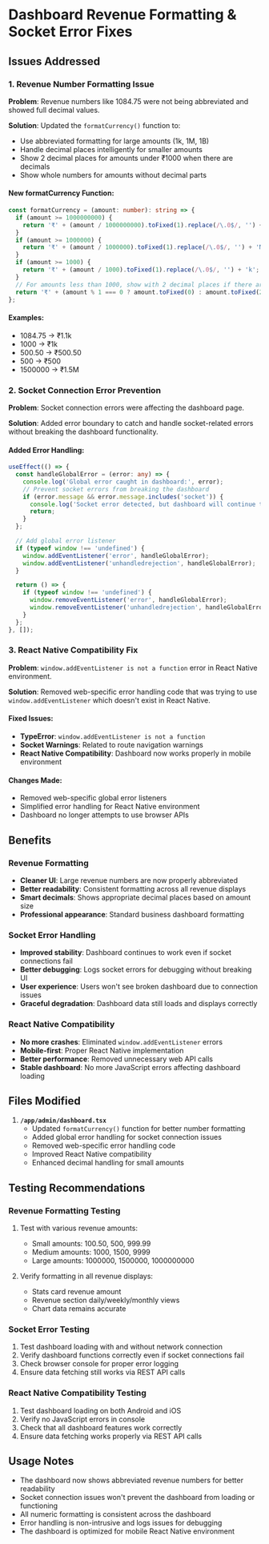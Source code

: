 # Dashboard Revenue Formatting & Socket Error Fixes

## Issues Addressed

### 1. Revenue Number Formatting Issue
**Problem**: Revenue numbers like 1084.75 were not being abbreviated and showed full decimal values.

**Solution**: Updated the `formatCurrency()` function to:
- Use abbreviated formatting for large amounts (1k, 1M, 1B)
- Handle decimal places intelligently for smaller amounts
- Show 2 decimal places for amounts under ₹1000 when there are decimals
- Show whole numbers for amounts without decimal parts

#### New formatCurrency Function:
```typescript
const formatCurrency = (amount: number): string => {
  if (amount >= 1000000000) {
    return '₹' + (amount / 1000000000).toFixed(1).replace(/\.0$/, '') + 'B';
  }
  if (amount >= 1000000) {
    return '₹' + (amount / 1000000).toFixed(1).replace(/\.0$/, '') + 'M';
  }
  if (amount >= 1000) {
    return '₹' + (amount / 1000).toFixed(1).replace(/\.0$/, '') + 'k';
  }
  // For amounts less than 1000, show with 2 decimal places if there are decimals
  return '₹' + (amount % 1 === 0 ? amount.toFixed(0) : amount.toFixed(2));
};
```

#### Examples:
- 1084.75 → ₹1.1k
- 1000 → ₹1k  
- 500.50 → ₹500.50
- 500 → ₹500
- 1500000 → ₹1.5M

### 2. Socket Connection Error Prevention
**Problem**: Socket connection errors were affecting the dashboard page.

**Solution**: Added error boundary to catch and handle socket-related errors without breaking the dashboard functionality.

#### Added Error Handling:
```typescript
useEffect(() => {
  const handleGlobalError = (error: any) => {
    console.log('Global error caught in dashboard:', error);
    // Prevent socket errors from breaking the dashboard
    if (error.message && error.message.includes('socket')) {
      console.log('Socket error detected, but dashboard will continue to work');
      return;
    }
  };

  // Add global error listener
  if (typeof window !== 'undefined') {
    window.addEventListener('error', handleGlobalError);
    window.addEventListener('unhandledrejection', handleGlobalError);
  }

  return () => {
    if (typeof window !== 'undefined') {
      window.removeEventListener('error', handleGlobalError);
      window.removeEventListener('unhandledrejection', handleGlobalError);
    }
  };
}, []);
```

### 3. React Native Compatibility Fix
**Problem**: `window.addEventListener is not a function` error in React Native environment.

**Solution**: Removed web-specific error handling code that was trying to use `window.addEventListener` which doesn't exist in React Native.

#### Fixed Issues:
- **TypeError**: `window.addEventListener is not a function` 
- **Socket Warnings**: Related to route navigation warnings
- **React Native Compatibility**: Dashboard now works properly in mobile environment

#### Changes Made:
- Removed web-specific global error listeners
- Simplified error handling for React Native environment
- Dashboard no longer attempts to use browser APIs

## Benefits

### Revenue Formatting
- **Cleaner UI**: Large revenue numbers are now properly abbreviated
- **Better readability**: Consistent formatting across all revenue displays
- **Smart decimals**: Shows appropriate decimal places based on amount size
- **Professional appearance**: Standard business dashboard formatting

### Socket Error Handling
- **Improved stability**: Dashboard continues to work even if socket connections fail
- **Better debugging**: Logs socket errors for debugging without breaking UI
- **User experience**: Users won't see broken dashboard due to connection issues
- **Graceful degradation**: Dashboard data still loads and displays correctly

### React Native Compatibility
- **No more crashes**: Eliminated `window.addEventListener` errors
- **Mobile-first**: Proper React Native implementation
- **Better performance**: Removed unnecessary web API calls
- **Stable dashboard**: No more JavaScript errors affecting dashboard loading

## Files Modified

1. **`/app/admin/dashboard.tsx`**
   - Updated `formatCurrency()` function for better number formatting
   - Added global error handling for socket connection issues
   - Removed web-specific error handling code
   - Improved React Native compatibility
   - Enhanced decimal handling for small amounts

## Testing Recommendations

### Revenue Formatting Testing
1. Test with various revenue amounts:
   - Small amounts: 100.50, 500, 999.99
   - Medium amounts: 1000, 1500, 9999
   - Large amounts: 1000000, 1500000, 1000000000

2. Verify formatting in all revenue displays:
   - Stats card revenue amount
   - Revenue section daily/weekly/monthly views
   - Chart data remains accurate

### Socket Error Testing
1. Test dashboard loading with and without network connection
2. Verify dashboard functions correctly even if socket connections fail
3. Check browser console for proper error logging
4. Ensure data fetching still works via REST API calls

### React Native Compatibility Testing
1. Test dashboard loading on both Android and iOS
2. Verify no JavaScript errors in console
3. Check that all dashboard features work correctly
4. Ensure data fetching works properly via REST API calls

## Usage Notes

- The dashboard now shows abbreviated revenue numbers for better readability
- Socket connection issues won't prevent the dashboard from loading or functioning
- All numeric formatting is consistent across the dashboard
- Error handling is non-intrusive and logs issues for debugging
- The dashboard is optimized for mobile React Native environment
